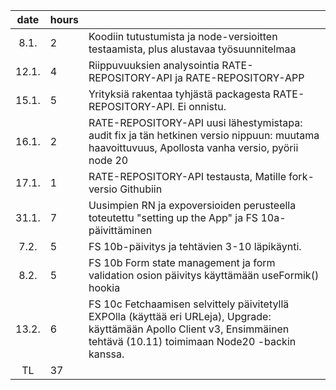 |date | hours |  |
|:--:|:--|:----|
|8.1.|2| Koodiin tutustumista ja node-versioitten testaamista, plus alustavaa työsuunnitelmaa|
|12.1.|4| Riippuvuuksien analysointia RATE-REPOSITORY-API ja RATE-REPOSITORY-APP|
|15.1.|5| Yrityksiä rakentaa tyhjästä packagesta RATE-REPOSITORY-API. Ei onnistu.|
|16.1.|2| RATE-REPOSITORY-API uusi lähestymistapa: audit fix ja tän hetkinen versio nippuun: muutama haavoittuvuus, Apollosta vanha versio, pyörii node 20|
|17.1.|1| RATE-REPOSITORY-API testausta, Matille fork-versio Githubiin|
|31.1.|7| Uusimpien RN ja expoversioiden perusteella toteutettu "setting up the App" ja FS 10a-päivittäminen|
|7.2.|5| FS 10b-päivitys ja tehtävien 3-10 läpikäynti.|
|8.2.|5| FS 10b Form state management ja form validation osion päivitys käyttämään useFormik() hookia|
|13.2.|6| FS 10c Fetchaamisen selvittely päivitetyllä EXPOlla (käyttää eri URLeja), Upgrade: käyttämään Apollo Client v3, Ensimmäinen tehtävä (10.11) toimimaan Node20 -backin kanssa.|
|TL|37| |
